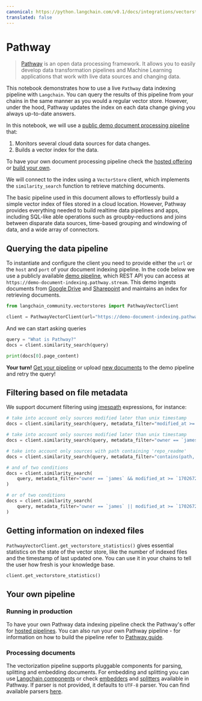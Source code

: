 ```yaml
---
canonical: https://python.langchain.com/v0.1/docs/integrations/vectorstores/pathway
translated: false
---
```


# Pathway

> [Pathway](https://pathway.com/) is an open data processing framework. It allows you to easily develop data transformation pipelines and Machine Learning applications that work with live data sources and changing data.

This notebook demonstrates how to use a live `Pathway` data indexing pipeline with `Langchain`. You can query the results of this pipeline from your chains in the same manner as you would a regular vector store. However, under the hood, Pathway updates the index on each data change giving you always up-to-date answers.

In this notebook, we will use a [public demo document processing pipeline](https://pathway.com/solutions/ai-pipelines#try-it-out) that:

1. Monitors several cloud data sources for data changes.
2. Builds a vector index for the data.

To have your own document processing pipeline check the [hosted offering](https://pathway.com/solutions/ai-pipelines) or [build your own](https://pathway.com/developers/user-guide/llm-xpack/vectorstore_pipeline/).

We will connect to the index using a `VectorStore` client, which implements the `similarity_search` function to retrieve matching documents.

The basic pipeline used in this document allows to effortlessly build a simple vector index of files stored in a cloud location. However, Pathway provides everything needed to build realtime data pipelines and apps, including SQL-like able operations such as groupby-reductions and joins between disparate data sources, time-based grouping and windowing of data, and a wide array of connectors.

## Querying the data pipeline

To instantiate and configure the client you need to provide either the `url` or the `host` and `port` of your document indexing pipeline. In the code below we use a publicly available [demo pipeline](https://pathway.com/solutions/ai-pipelines#try-it-out), which REST API you can access at `https://demo-document-indexing.pathway.stream`. This demo ingests documents from [Google Drive](https://drive.google.com/drive/u/0/folders/1cULDv2OaViJBmOfG5WB0oWcgayNrGtVs) and [Sharepoint](https://navalgo.sharepoint.com/sites/ConnectorSandbox/Shared%20Documents/Forms/AllItems.aspx?id=%2Fsites%2FConnectorSandbox%2FShared%20Documents%2FIndexerSandbox&p=true&ga=1) and maintains an index for retrieving documents.

```python
from langchain_community.vectorstores import PathwayVectorClient

client = PathwayVectorClient(url="https://demo-document-indexing.pathway.stream")
```

 And we can start asking queries

```python
query = "What is Pathway?"
docs = client.similarity_search(query)
```

```python
print(docs[0].page_content)
```

 **Your turn!** [Get your pipeline](https://pathway.com/solutions/ai-pipelines) or upload [new documents](https://chat-realtime-sharepoint-gdrive.demo.pathway.com/) to the demo pipeline and retry the query!

## Filtering based on file metadata

We support document filtering using [jmespath](https://jmespath.org/) expressions, for instance:

```python
# take into account only sources modified later than unix timestamp
docs = client.similarity_search(query, metadata_filter="modified_at >= `1702672093`")

# take into account only sources modified later than unix timestamp
docs = client.similarity_search(query, metadata_filter="owner == `james`")

# take into account only sources with path containing 'repo_readme'
docs = client.similarity_search(query, metadata_filter="contains(path, 'repo_readme')")

# and of two conditions
docs = client.similarity_search(
    query, metadata_filter="owner == `james` && modified_at >= `1702672093`"
)

# or of two conditions
docs = client.similarity_search(
    query, metadata_filter="owner == `james` || modified_at >= `1702672093`"
)
```

## Getting information on indexed files

 `PathwayVectorClient.get_vectorstore_statistics()` gives essential statistics on the state of the vector store, like the number of indexed files and the timestamp of last updated one. You can use it in your chains to tell the user how fresh is your knowledge base.

```python
client.get_vectorstore_statistics()
```

## Your own pipeline

### Running in production

To have your own Pathway data indexing pipeline check the Pathway's offer for [hosted pipelines](https://pathway.com/solutions/ai-pipelines). You can also run your own Pathway pipeline - for information on how to build the pipeline refer to [Pathway guide](https://pathway.com/developers/user-guide/llm-xpack/vectorstore_pipeline/).

### Processing documents

The vectorization pipeline supports pluggable components for parsing, splitting and embedding documents. For embedding and splitting you can use [Langchain components](https://pathway.com/developers/user-guide/llm-xpack/vectorstore_pipeline/#langchain) or check [embedders](https://pathway.com/developers/api-docs/pathway-xpacks-llm/embedders) and [splitters](https://pathway.com/developers/api-docs/pathway-xpacks-llm/splitters) available in Pathway. If parser is not provided, it defaults to `UTF-8` parser. You can find available parsers [here](https://github.com/pathwaycom/pathway/blob/main/python/pathway/xpacks/llm/parser.py).